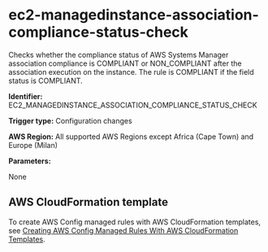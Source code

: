 # ec2\-managedinstance\-association\-compliance\-status\-check<a name="ec2-managedinstance-association-compliance-status-check"></a>

Checks whether the compliance status of AWS Systems Manager association compliance is COMPLIANT or NON\_COMPLIANT after the association execution on the instance\. The rule is COMPLIANT if the field status is COMPLIANT\.

**Identifier:** EC2\_MANAGEDINSTANCE\_ASSOCIATION\_COMPLIANCE\_STATUS\_CHECK

**Trigger type:** Configuration changes

**AWS Region:** All supported AWS Regions except Africa \(Cape Town\) and Europe \(Milan\)

**Parameters:**

None  

## AWS CloudFormation template<a name="w22aac11c29c17d123c15"></a>

To create AWS Config managed rules with AWS CloudFormation templates, see [Creating AWS Config Managed Rules With AWS CloudFormation Templates](aws-config-managed-rules-cloudformation-templates.md)\.